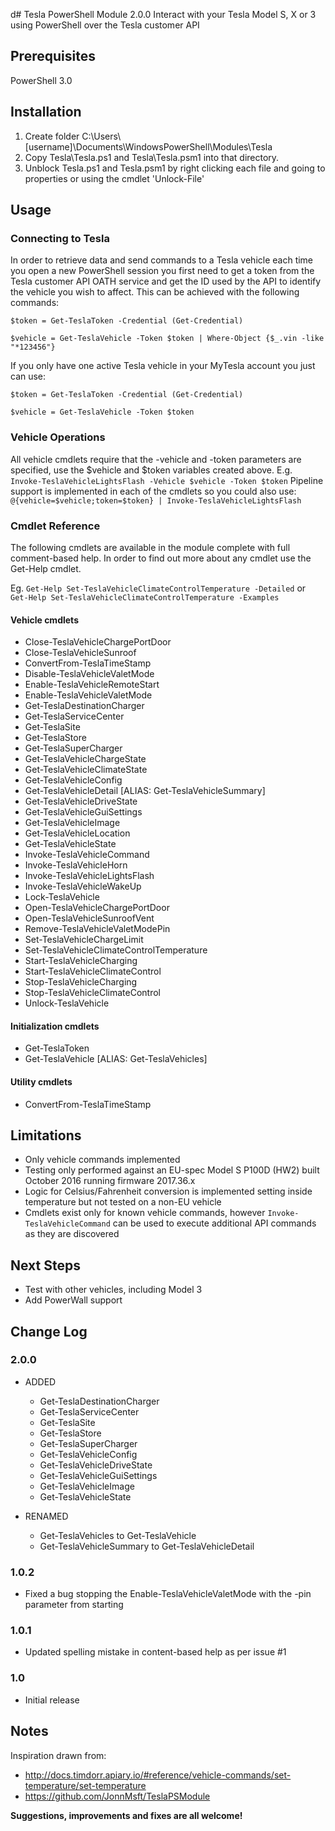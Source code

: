 d# Tesla PowerShell Module 2.0.0
Interact with your Tesla Model S, X or 3 using PowerShell over the Tesla customer API

## Prerequisites
PowerShell 3.0



## Installation
1. Create folder C:\Users\\[username]\Documents\WindowsPowerShell\Modules\Tesla
2. Copy Tesla\Tesla.ps1 and Tesla\Tesla.psm1 into that directory.
3. Unblock Tesla.ps1 and Tesla.psm1 by right clicking each file and going to properties or using the cmdlet 'Unlock-File'



## Usage
### Connecting to Tesla
In order to retrieve data and send commands to a Tesla vehicle each time you open a new PowerShell session you first need to get a token from the Tesla customer API OATH service and get the ID used by the API to identify the vehicle you wish to affect.  This can be achieved with the following commands:

`$token = Get-TeslaToken -Credential (Get-Credential)`

`$vehicle = Get-TeslaVehicle -Token $token | Where-Object {$_.vin -like "*123456"}`


If you only have one active Tesla vehicle in your MyTesla account you just can use:

`$token = Get-TeslaToken -Credential (Get-Credential)`

`$vehicle = Get-TeslaVehicle -Token $token`


### Vehicle Operations
All vehicle cmdlets require that the -vehicle and -token parameters are specified, use the $vehicle and $token variables created above.  E.g. `Invoke-TeslaVehicleLightsFlash -Vehicle $vehicle -Token $token`
Pipeline support is implemented in each of the cmdlets so you could also use:
`@{vehicle=$vehicle;token=$token} | Invoke-TeslaVehicleLightsFlash`


### Cmdlet Reference
The following cmdlets are available in the module complete with full comment-based help.  In order to find out more about any cmdlet use the Get-Help cmdlet.

Eg. `Get-Help Set-TeslaVehicleClimateControlTemperature -Detailed` or `Get-Help Set-TeslaVehicleClimateControlTemperature -Examples`


#### Vehicle cmdlets
* Close-TeslaVehicleChargePortDoor
* Close-TeslaVehicleSunroof
* ConvertFrom-TeslaTimeStamp
* Disable-TeslaVehicleValetMode
* Enable-TeslaVehicleRemoteStart
* Enable-TeslaVehicleValetMode
* Get-TeslaDestinationCharger
* Get-TeslaServiceCenter
* Get-TeslaSite
* Get-TeslaStore
* Get-TeslaSuperCharger
* Get-TeslaVehicleChargeState
* Get-TeslaVehicleClimateState
* Get-TeslaVehicleConfig
* Get-TeslaVehicleDetail [ALIAS: Get-TeslaVehicleSummary]
* Get-TeslaVehicleDriveState
* Get-TeslaVehicleGuiSettings
* Get-TeslaVehicleImage
* Get-TeslaVehicleLocation
* Get-TeslaVehicleState
* Invoke-TeslaVehicleCommand
* Invoke-TeslaVehicleHorn
* Invoke-TeslaVehicleLightsFlash
* Invoke-TeslaVehicleWakeUp
* Lock-TeslaVehicle
* Open-TeslaVehicleChargePortDoor
* Open-TeslaVehicleSunroofVent
* Remove-TeslaVehicleValetModePin
* Set-TeslaVehicleChargeLimit
* Set-TeslaVehicleClimateControlTemperature
* Start-TeslaVehicleCharging
* Start-TeslaVehicleClimateControl
* Stop-TeslaVehicleCharging
* Stop-TeslaVehicleClimateControl
* Unlock-TeslaVehicle

#### Initialization cmdlets
* Get-TeslaToken
* Get-TeslaVehicle [ALIAS: Get-TeslaVehicles]

#### Utility cmdlets
* ConvertFrom-TeslaTimeStamp



## Limitations
* Only vehicle commands implemented
* Testing only performed against an EU-spec Model S P100D (HW2) built October 2016 running firmware 2017.36.x
* Logic for Celsius/Fahrenheit conversion is implemented setting inside temperature but not tested on a non-EU vehicle
* Cmdlets exist only for known vehicle commands, however `Invoke-TeslaVehicleCommand` can be used to execute additional API commands as they are discovered



## Next Steps
* Test with other vehicles, including Model 3
* Add PowerWall support



## Change Log
### 2.0.0
* ADDED
  * Get-TeslaDestinationCharger
  * Get-TeslaServiceCenter
  * Get-TeslaSite
  * Get-TeslaStore
  * Get-TeslaSuperCharger
  * Get-TeslaVehicleConfig
  * Get-TeslaVehicleDriveState
  * Get-TeslaVehicleGuiSettings
  * Get-TeslaVehicleImage
  * Get-TeslaVehicleState
  
* RENAMED
   * Get-TeslaVehicles to Get-TeslaVehicle
   * Get-TeslaVehicleSummary to Get-TeslaVehicleDetail
   

### 1.0.2
* Fixed a bug stopping the Enable-TeslaVehicleValetMode with the -pin parameter from starting

### 1.0.1
* Updated spelling mistake in content-based help as per issue #1

### 1.0
* Initial release



## Notes
Inspiration drawn from:
* http://docs.timdorr.apiary.io/#reference/vehicle-commands/set-temperature/set-temperature
* https://github.com/JonnMsft/TeslaPSModule

**Suggestions, improvements and fixes are all welcome!**
